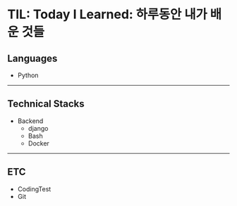 # TIL: Today I Learned: 하루동안 내가 배운 것들

## Languages
- Python
---
## Technical Stacks
- Backend
    - django
    - Bash
    - Docker
---
## ETC
- CodingTest
- Git

